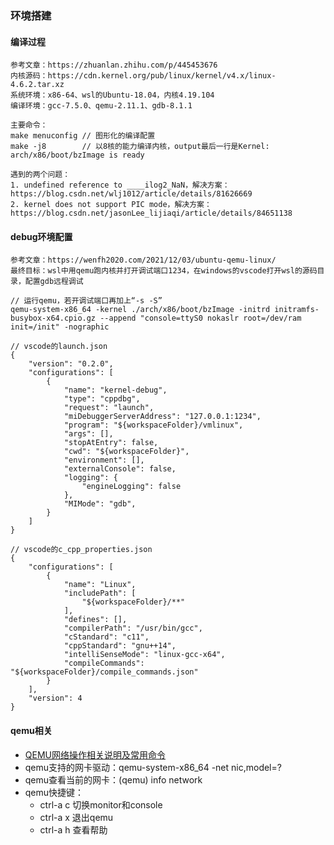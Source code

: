 ### 环境搭建

#### 编译过程
```
参考文章：https://zhuanlan.zhihu.com/p/445453676
内核源码：https://cdn.kernel.org/pub/linux/kernel/v4.x/linux-4.6.2.tar.xz
系统环境：x86-64、wsl的Ubuntu-18.04，内核4.19.104
编译环境：gcc-7.5.0、qemu-2.11.1、gdb-8.1.1

主要命令：
make menuconfig // 图形化的编译配置
make -j8        // 以8核的能力编译内核，output最后一行是Kernel: arch/x86/boot/bzImage is ready

遇到的两个问题：
1. undefined reference to ____ilog2_NaN，解决方案：https://blog.csdn.net/wlj1012/article/details/81626669
2. kernel does not support PIC mode，解决方案：https://blog.csdn.net/jasonLee_lijiaqi/article/details/84651138
```

#### debug环境配置
```
参考文章：https://wenfh2020.com/2021/12/03/ubuntu-qemu-linux/
最终目标：wsl中用qemu跑内核并打开调试端口1234，在windows的vscode打开wsl的源码目录，配置gdb远程调试

// 运行qemu，若开调试端口再加上“-s -S”
qemu-system-x86_64 -kernel ./arch/x86/boot/bzImage -initrd initramfs-busybox-x64.cpio.gz --append "console=ttyS0 nokaslr root=/dev/ram init=/init" -nographic

// vscode的launch.json
{
    "version": "0.2.0",
    "configurations": [
        {
            "name": "kernel-debug",
            "type": "cppdbg",
            "request": "launch",
            "miDebuggerServerAddress": "127.0.0.1:1234",
            "program": "${workspaceFolder}/vmlinux",
            "args": [],
            "stopAtEntry": false,
            "cwd": "${workspaceFolder}",
            "environment": [],
            "externalConsole": false,
            "logging": {
                "engineLogging": false
            },
            "MIMode": "gdb",
        }
    ]
}

// vscode的c_cpp_properties.json
{
    "configurations": [
        {
            "name": "Linux",
            "includePath": [
                "${workspaceFolder}/**"
            ],
            "defines": [],
            "compilerPath": "/usr/bin/gcc",
            "cStandard": "c11",
            "cppStandard": "gnu++14",
            "intelliSenseMode": "linux-gcc-x64",
            "compileCommands": "${workspaceFolder}/compile_commands.json"
        }
    ],
    "version": 4
}
```

#### qemu相关
* [QEMU网络操作相关说明及常用命令](https://github.com/QthCN/opsguide_book/blob/master/QEMU%E7%BD%91%E7%BB%9C%E6%93%8D%E4%BD%9C%E7%9B%B8%E5%85%B3%E8%AF%B4%E6%98%8E%E5%8F%8A%E5%B8%B8%E7%94%A8%E5%91%BD%E4%BB%A4.md)
* qemu支持的网卡驱动：qemu-system-x86_64 -net nic,model=?
* qemu查看当前的网卡：(qemu) info network
* qemu快捷键：
  * ctrl-a c 切换monitor和console
  * ctrl-a x 退出qemu
  * ctrl-a h 查看帮助

